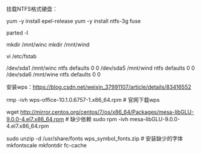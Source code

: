 挂载NTFS格式硬盘：

yum -y install epel-release
yum -y install ntfs-3g fuse

parted -l

mkdir /mnt/winc
mkdir /mnt/wind

vi /etc/fstab

/dev/sda1                     /mnt/winc               ntfs    defaults        0 0
/dev/sda5                     /mnt/wind               ntfs    defaults        0 0
/dev/sda6                     /mnt/wine               ntfs    defaults        0 0

安装wps：https://blog.csdn.net/weixin_37991107/article/details/83416552

rmp -ivh wps-office-10.1.0.6757-1.x86_64.rpm # 官网下载wps

wget http://mirror.centos.org/centos/7/os/x86_64/Packages/mesa-libGLU-9.0.0-4.el7.x86_64.rpm # 缺少依赖
sudo rpm -ivh mesa-libGLU-9.0.0-4.el7.x86_64.rpm 

sudo unzip -d /usr/share/fonts wps_symbol_fonts.zip  # 安装缺少的字体
mkfontscale
mkfontdir
fc-cache



